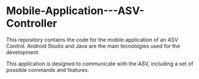 # Mobile-Application---ASV-Controller
This repository contains the code for the mobile application of an ASV Control.
Android Studio and Java are the main tecnologies used for the development. 

This application is designed to communicate with the ASV, including a set of possible commands and features.

